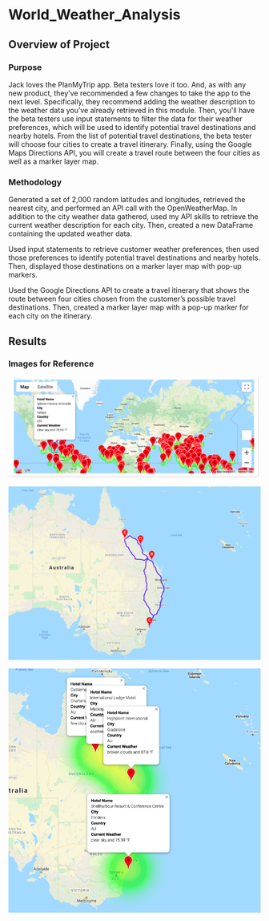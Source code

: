 # World_Weather_Analysis

## Overview of Project

### Purpose
Jack loves the PlanMyTrip app. Beta testers love it too. And, as with any new product, they’ve recommended a few changes to take the app to the next level. Specifically, they recommend adding the weather description to the weather data you’ve already retrieved in this module. Then, you'll have the beta testers use input statements to filter the data for their weather preferences, which will be used to identify potential travel destinations and nearby hotels. From the list of potential travel destinations, the beta tester will choose four cities to create a travel itinerary. Finally, using the Google Maps Directions API, you will create a travel route between the four cities as well as a marker layer map.

### Methodology

Generated a set of 2,000 random latitudes and longitudes, retrieved the nearest city, and performed an API call with the OpenWeatherMap. In addition to the city weather data gathered, used my API skills to retrieve the current weather description for each city. Then, created a new DataFrame containing the updated weather data.

Used input statements to retrieve customer weather preferences, then used those preferences to identify potential travel destinations and nearby hotels. Then, displayed those destinations on a marker layer map with pop-up markers.

Used the Google Directions API to create a travel itinerary that shows the route between four cities chosen from the customer’s possible travel destinations. Then, created a marker layer map with a pop-up marker for each city on the itinerary.

## Results

### Images for Reference

![WeatherPy_vacation_map](Vacation_Search/WeatherPy_vacation_map.png)

![WeatherPy_travel_map](Vacation_Itinerary/WeatherPy_travel_map.png)

![WeatherPy_travel_map_markers](Vacation_Itinerary/WeatherPy_travel_map_markers.png)
